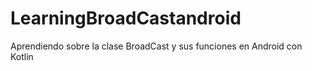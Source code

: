 # LearningBroadCastandroid
Aprendiendo sobre la clase BroadCast y sus funciones en Android con Kotlin
